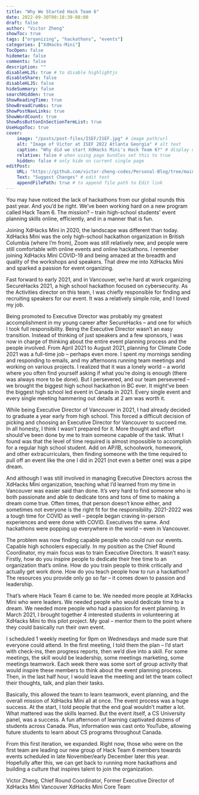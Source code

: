 ```yaml
---
title: "Why We Started Hack Team 6"
date: 2022-09-30T00:18:39-08:00
draft: false
author: "Victor Zheng"
showToc: true
tags: ["organizing", "hackathons", "events"]
categories: ["XdHacks-Mini"]
TocOpen: false
hidemeta: false
comments: false
description: ""
disableHLJS: true # to disable highlightjs
disableShare: false
disableHLJS: false
hideSummary: false
searchHidden: true
ShowReadingTime: true
ShowBreadCrumbs: true
ShowPostNavLinks: true
ShowWordCount: true
ShowRssButtonInSectionTermList: true
UseHugoToc: true
cover:
    image: "/posts/post-files/ISEF/ISEF.jpg" # image path/url
    alt: "Image of Victor at ISEF 2022 Atlanta Georgia" # alt text
    caption: "Why did we start XdHacks Mini's Hack Team 6?" # display caption under cover
    relative: false # when using page bundles set this to true
    hidden: false # only hide on current single page
editPost:
    URL: "https://github.com/victor-zheng-codes/Personal-Blog/tree/main/content"
    Text: "Suggest Changes" # edit text
    appendFilePath: true # to append file path to Edit link
---
```



You may have noticed the lack of hackathons from our global rounds this past year. And you’d be right. We’ve been working hard on a new program called Hack Team 6. The mission? – train high-school students' event planning skills online, efficiently, and in a manner that is fun.

Joining XdHacks Mini in 2020, the landscape was different than today. XdHacks Mini was the only high-school hackathon organization in British Columbia (where I’m from), Zoom was still relatively new, and people were still comfortable with online events and online hackathons. I remember joining XdHacks Mini COVID-19 and being amazed at the breadth and quality of the workshops and speakers. That drew me into XdHacks Mini and sparked a passion for event organizing. 

Fast forward to early 2021, and in Vancouver, we’re hard at work organizing SecureHacks 2021, a high school hackathon focused on cybersecurity. As the Activities director on this team, I was chiefly responsible for finding and recruiting speakers for our event. It was a relatively simple role, and I loved my job.  

Being promoted to Executive Director was probably my greatest accomplishment in my young career after SecureHacks – and one for which I took full responsibility. Being the Executive Director wasn’t an easy transition. Instead of thinking of just speakers and a few sponsors, I was now in charge of thinking about the entire event planning process and the people involved. From April 2021 to August 2021, planning for Climate Code 2021 was a full-time job – perhaps even more. I spent my mornings sending and responding to emails, and my afternoons running team meetings and working on various projects. I realized that it was a lonely world – a world where you often find yourself asking if what you’re doing is enough (there was always more to be done). But I persevered, and our team persevered – we brought the biggest high school hackathon in BC ever. It might’ve been the biggest high school led event in Canada in 2021. Every single event and every single meeting hammering out details at 2 am was worth it. 

While being Executive Director of Vancouver in 2021, I had already decided to graduate a year early from high school. This forced a difficult decision of picking and choosing an Executive Director for Vancouver to succeed me. In all honesty, I think I wasn’t prepared for it. More thought and effort should’ve been done by me to train someone capable of the task. What I found was that the level of time required is almost impossible to accomplish for a regular high school student. Add on AP/IB, schoolwork, homework, and other extracurriculars, then finding someone with the time required to pull off an event like the one I did in 2021 (not even a better one) was a pipe dream. 

And although I was still involved in managing Executive Directors across the XdHacks Mini organization, teaching what I’d learned from my time in Vancouver was easier said than done. It’s very hard to find someone who is both passionate and able to dedicate tons and tons of time to making a dream come true. Often times, that person doesn’t know either, and sometimes not everyone is the right fit for the responsibility. 2021-2022 was a tough time for COVID as well – people began craving in-person experiences and were done with COVID. Executives the same. And hackathons were popping up everywhere in the world – even in Vancouver. 

The problem was now finding capable people who could run our events. Capable high schoolers especially. In my position as the Chief Round Coordinator, my main focus was to train Executive Directors. It wasn’t easy. Firstly, how do you inspire people to dedicate their free time to an organization that’s online. How do you train people to think critically and actually get work done. How do you teach people how to run a hackathon? The resources you provide only go so far – it comes down to passion and leadership. 

That’s where Hack Team 6 came to be. We needed more people at XdHacks Mini who were leaders. We needed people who would dedicate time to a dream. We needed more people who had a passion for event planning. In March 2021, I brought together 4 interested students in volunteering at XdHacks Mini to this pilot project. My goal – mentor them to the point where they could basically run their own event. 

I scheduled 1 weekly meeting for 9pm on Wednesdays and made sure that everyone could attend. In the first meeting, I told them the plan – I’d start with check-ins, then progress reports, then we’d dive into a skill. For some meetings, the skill would be leadership, some meetings marketing, some meetings teamwork. Each week there was some sort of group activity that would inspire these members to think about the event planning process. Then, in the last half hour, I would leave the meeting and let the team collect their thoughts, talk, and plan their tasks. 

Basically, this allowed the team to learn teamwork, event planning, and the overall mission of XdHacks Mini all at once. The event process was a huge success. At the start, I told people that the end goal wouldn’t matter a lot. What mattered was the skills learned. But the event itself, a CS University panel, was a success. A fun afternoon of learning captivated dozens of students across Canada. Plus, information was cast onto YouTube, allowing future students to learn about CS programs throughout Canada. 

From this first iteration, we expanded. Right now, those who were on the first team are leading our new group of Hack Team 6 members towards events scheduled in late November/early December later this year. Hopefully after this, we can get back to running more hackathons and building a culture that inspires talent to join the organization. 

Victor Zheng,
Chief Round Coordinator,
Former Executive Director of XdHacks Mini Vancouver
XdHacks Mini Core Team
